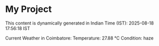 # My Project

This content is dynamically generated in Indian Time (IST): 2025-08-18 17:56:18 IST


Current Weather in Coimbatore:
Temperature: 27.88 °C
Condition: haze
